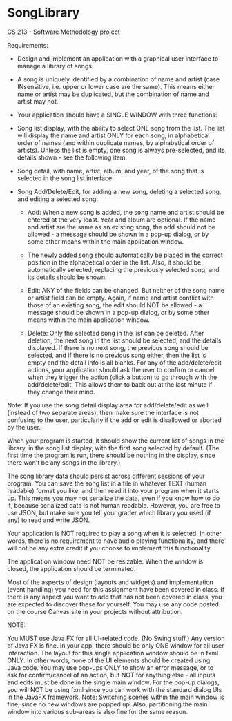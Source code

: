 # SongLibrary
CS 213 - Software Methodology project 

Requirements:
- Design and implement an application with a graphical user interface to manage a library of songs.
- A song is uniquely identified by a combination of name and artist (case INsensitive, i.e. upper or lower case are the same). This means either name or artist may be duplicated, but the combination of name and artist may not.
- Your application should have a SINGLE WINDOW with three functions:
- Song list display, with the ability to select ONE song from the list. The list will display the name and artist ONLY for each song, in alphabetical order of names (and within duplicate names, by alphabetical order of artists). Unless the list is empty, one song is always pre-selected, and its details shown - see the following item.

- Song detail, with name, artist, album, and year, of the song that is selected in the song list interface
- Song Add/Delete/Edit, for adding a new song, deleting a selected song, and editing a selected song:
  - Add: When a new song is added, the song name and artist should be entered at the very least. Year and album are optional. If the name and artist are the same as an existing song, the add should not be allowed - a message should be shown in a pop-up dialog, or by some other means within the main application window.
  - The newly added song should automatically be placed in the correct position in the alphabetical order in the list. Also, it should be automatically selected, replacing the previously selected song, and its details should be shown.

  - Edit: ANY of the fields can be changed. But neither of the song name or artist field can be empty. Again, if name and artist conflict with those of an existing song, the edit should NOT be allowed - a message should be shown in a pop-up dialog, or by some other means within the main application window.
  - Delete: Only the selected song in the list can be deleted. After deletion, the next song in the list should be selected, and the details displayed. If there is no next song, the previous song should be selected, and if there is no previous song either, then the list is empty and the detail info is all blanks.
For any of the add/delete/edit actions, your application should ask the user to confirm or cancel when they trigger the action (click a button) to go through with the add/delete/edit. This allows them to back out at the last minute if they change their mind.

Note: If you use the song detail display area for add/delete/edit as well (instead of two separate areas), then make sure the interface is not confusing to the user, particularly if the add or edit is disallowed or aborted by the user.

When your program is started, it should show the current list of songs in the library, in the song list display, with the first song selected by default. (The first time the program is run, there should be nothing in the display, since there won't be any songs in the library.)

The song library data should persist across different sessions of your program. You can save the song list in a file in whatever TEXT (human readable) format you like, and then read it into your program when it starts up. This means you may not serialize the data, even if you know how to do it, because serialized data is not human readable. However, you are free to use JSON, but make sure you tell your grader which library you used (if any) to read and write JSON.

Your application is NOT required to play a song when it is selected. In other words, there is no requirement to have audio playing functionality, and there will not be any extra credit if you choose to implement this functionality.

The application window need NOT be resizable. When the window is closed, the application should be terminated.

Most of the aspects of design (layouts and widgets) and implementation (event handling) you need for this assignment have been covered in class. If there is any aspect you want to add that has not been covered in class, you are expected to discover these for yourself. You may use any code posted on the course Canvas site in your projects without attribution.

NOTE:

You MUST use Java FX for all UI-related code. (No Swing stuff.) Any version of Java FX is fine.
In your app, there should be only ONE window for all user interaction.
The layout for this single application window should be in fxml ONLY. In other words, none of the UI elements should be created using Java code.
You may use pop-ups ONLY to show an error message, or to ask for confirm/cancel of an action, but NOT for anything else - all inputs and edits must be done in the single main window.
For the pop-up dialogs, you will NOT be using fxml since you can work with the standard dialog UIs in the JavaFX framework.
Note: Switching scenes within the main window is fine, since no new windows are popped up. Also, partitioning the main window into various sub-areas is also fine for the same reason.

